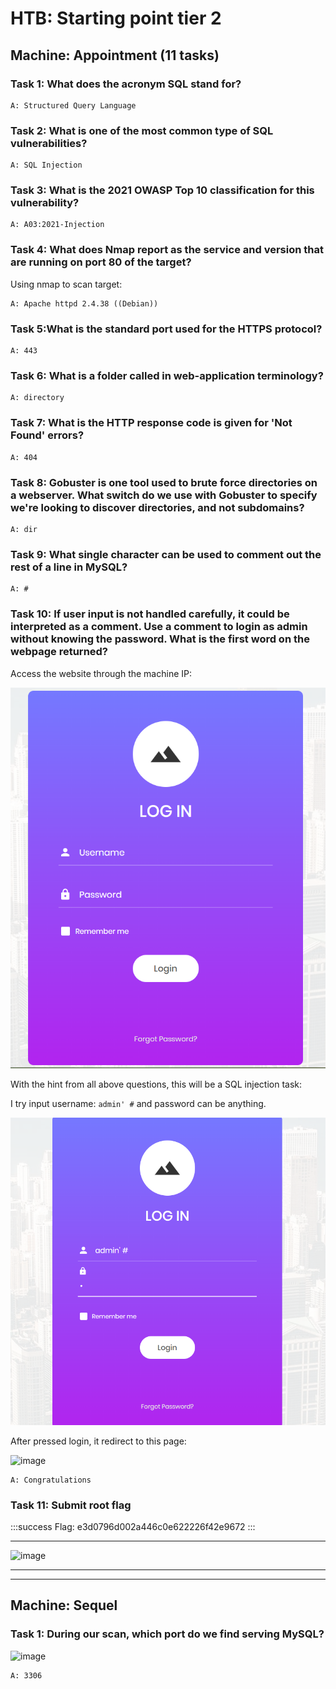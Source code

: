# HTB: Starting point tier 2

## Machine: Appointment (11 tasks)

### Task 1: What does the acronym SQL stand for?

    A: Structured Query Language

### Task 2: What is one of the most common type of SQL vulnerabilities?

    A: SQL Injection

### Task 3: What is the 2021 OWASP Top 10 classification for this vulnerability?

    A: A03:2021-Injection

### Task 4: What does Nmap report as the service and version that are running on port 80 of the target?

Using nmap to scan target:

    A: Apache httpd 2.4.38 ((Debian))

### Task 5:What is the standard port used for the HTTPS protocol?

    A: 443

### Task 6: What is a folder called in web-application terminology?

    A: directory

### Task 7: What is the HTTP response code is given for 'Not Found' errors?

    A: 404

### Task 8: Gobuster is one tool used to brute force directories on a webserver. What switch do we use with Gobuster to specify we're looking to discover directories, and not subdomains?

    A: dir

### Task 9: What single character can be used to comment out the rest of a line in MySQL?

    A: #

### Task 10: If user input is not handled carefully, it could be interpreted as a comment. Use a comment to login as admin without knowing the password. What is the first word on the webpage returned?

Access the website through the machine IP:

![image](https://github.com/Witnull/HackmdWriteup/blob/main/HTB/StartingPointT2_img/c1_10_1.png)

With the hint from all above questions, this will be a SQL injection task:

I try input username: `admin' #` and password can be anything.

![image](https://github.com/Witnull/HackmdWriteup/blob/main/HTB/StartingPointT2_img/c1_10_2.png)

After pressed login, it redirect to this page:

![image](https://github.com/Witnull/HackmdWriteup/HTB/StartingPointT2_img/c1_f.png)

    A: Congratulations

### Task 11: Submit root flag

:::success
Flag: e3d0796d002a446c0e622226f42e9672
:::

---

![image](https://github.com/Witnull/HackmdWriteup/HTB/StartingPointT2_img/c1_f.png)

---

---

## Machine: Sequel

### Task 1: During our scan, which port do we find serving MySQL?

![image](https://github.com/Witnull/HackmdWriteup/HTB/StartingPointT2_img/c1_f.png)

    A: 3306
